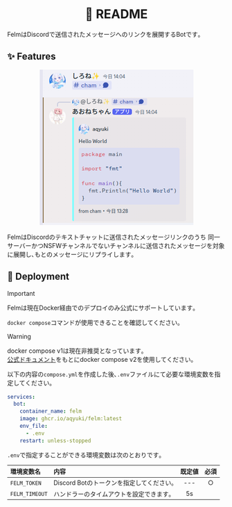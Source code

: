 <h1 align="center">📖 README</h1>

FelmはDiscordで送信されたメッセージへのリンクを展開するBotです｡

<h2>✨ Features</h2>

<div align="center"><img src="_asset/felm.png"></div>

FelmはDiscordのテキストチャットに送信されたメッセージリンクのうち
同一サーバーかつNSFWチャンネルでないチャンネルに送信されたメッセージを対象に展開し､もとのメッセージにリプライします｡

<h2>🚀 Deployment</h2>

>[!IMPORTANT]
>Felmは現在Docker経由でのデプロイのみ公式にサポートしています｡

`docker compose`コマンドが使用できることを確認してください｡

>[!WARNING]
>docker compose v1は現在非推奨となっています｡ \
>[公式ドキュメント](https://docs.docker.com/compose/releases/migrate/)をもとにdocker compose v2を使用してください｡

以下の内容の`compose.yml`を作成した後､`.env`ファイルにて必要な環境変数を指定してください｡

```yaml
services:
  bot:
    container_name: felm
    image: ghcr.io/aqyuki/felm:latest
    env_file:
      - .env
    restart: unless-stopped
```

`.env`で指定することができる環境変数は次のとおりです｡

| 環境変数名     | 内容                                     | 既定値 | 必須  |
| :------------- | :--------------------------------------- | :----: | :---: |
| `FELM_TOKEN`   | Discord Botのトークンを指定してください｡ |  ---   |   ○   |
| `FELM_TIMEOUT` | ハンドラーのタイムアウトを設定できます｡  |   5s   |       |
